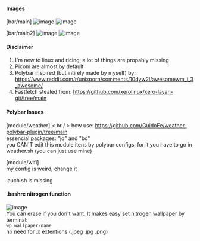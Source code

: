 #### Images
[bar/main]
![image](https://github.com/user-attachments/assets/a7649086-8e00-4f03-aa23-47a6431dda44)
![image](https://github.com/user-attachments/assets/5c7e243d-9746-472e-bc27-e1b0a3c02b16)

[bar/main2]
![image](https://github.com/user-attachments/assets/04d7f731-b6c5-4a3c-ab60-69c922a8a7a0)
![image](https://github.com/user-attachments/assets/6f47b779-5628-4790-8eee-8d5076c3f3f8)

#### Disclaimer
1. I'm new to linux and ricing, a lot of things are propably missing
2. Picom are almost by default
3. Polybar inspired (but intirely made by myself) by: https://www.reddit.com/r/unixporn/comments/10dyw2l/awesomewm_i_3_awesome/
4. Fastfetch stealed from: https://github.com/xerolinux/xero-layan-git/tree/main

#### Polybar Issues
[module/weather] < br / >
how use: https://github.com/GuidoFe/weather-polybar-plugin/tree/main <br/>
essencial packages: "jq" and "bc" <br/>
you CAN'T edit this module itens by polybar configs, for it you have to go in weather.sh (you can just use mine) <br/>

[module/wifi] <br/>
my config is weird, change it <br/>

lauch.sh is missing

#### .bashrc nitrogen function
![image](https://github.com/user-attachments/assets/10744c4e-1b85-4e04-bfda-a85bd3986b12) <br/>
You can erase if you don't want. It makes easy set nitrogen wallpaper by terminal: <br/>
`wp wallpaper-name` <br/>
no need for .x extentions (.jpeg .jpg .png) <br/>
